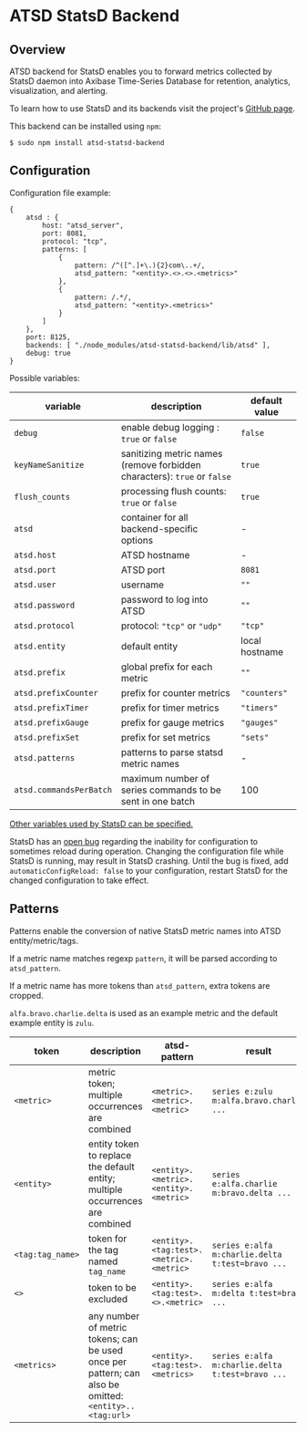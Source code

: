  ATSD StatsD Backend
=====================

 Overview
----------

ATSD backend for StatsD enables you to forward metrics collected by StatsD daemon into Axibase Time-Series Database for retention, analytics, visualization, and alerting.

To learn how to use StatsD and its backends visit the project's [GitHub page](https://github.com/etsy/statsd).

This backend can be installed using ```npm```:

```
$ sudo npm install atsd-statsd-backend
```

 Configuration
--------

Configuration file example:

```
{
    atsd : {
        host: "atsd_server",
        port: 8081,
        protocol: "tcp",
        patterns: [
            {
                pattern: /^([^.]+\.){2}com\..+/,
                atsd_pattern: "<entity>.<>.<>.<metrics>"
            },
            {
                pattern: /.*/,
                atsd_pattern: "<entity>.<metrics>"
            }
        ]
    },
    port: 8125,
    backends: [ "./node_modules/atsd-statsd-backend/lib/atsd" ],
    debug: true
}
```

Possible variables:

 variable                | description                                                                       | default value
-------------------------|-----------------------------------------------------------------------------------|----------------
 `debug`                 | enable debug logging : `true` or `false`                                          | `false`
 `keyNameSanitize`       | sanitizing metric names  (remove forbidden characters): `true` or `false`         | `true`
 `flush_counts`          | processing flush counts: `true` or `false`                                        | `true`
 `atsd`                  | container for all backend-specific options                                        | -
 `atsd.host`             | ATSD hostname                                                                     | -
 `atsd.port`             | ATSD port                                                                         | `8081`
 `atsd.user`             | username                                                                          | `""`
 `atsd.password`         | password to log into ATSD                                                         | `""`
 `atsd.protocol`         | protocol: `"tcp"` or `"udp"`                                                      | `"tcp"`
 `atsd.entity`           | default entity                                                                    | local hostname
 `atsd.prefix`           | global prefix for each metric                                                     | `""`
 `atsd.prefixCounter`    | prefix for counter metrics                                                        | `"counters"`
 `atsd.prefixTimer`      | prefix for timer metrics                                                          | `"timers"`
 `atsd.prefixGauge`      | prefix for gauge metrics                                                          | `"gauges"`
 `atsd.prefixSet`        | prefix for set metrics                                                            | `"sets"`
 `atsd.patterns`         | patterns to parse statsd metric names                                             | -
 `atsd.commandsPerBatch` | maximum number of series commands to be sent in one batch                         | 100

[Other variables used by StatsD can be specified.](https://github.com/etsy/statsd/blob/master/exampleConfig.js)

StatsD has an [open bug](https://github.com/etsy/statsd/issues/462) regarding the inability for configuration to sometimes reload during operation. Changing the configuration file while StatsD is running, may result in StatsD crashing. Until the bug is fixed, add `automaticConfigReload: false` to your configuration, restart StatsD for the changed configuration to take effect.

 Patterns
----------

Patterns enable the conversion of native StatsD metric names into ATSD entity/metric/tags.

If a metric name matches regexp `pattern`, it will be parsed according to `atsd_pattern`.

If a metric name has more tokens than `atsd_pattern`, extra tokens are cropped.

`alfa.bravo.charlie.delta` is used as an example metric and the default example entity is `zulu`.

 token            | description                                                                                           | atsd-pattern                            | result
------------------|-------------------------------------------------------------------------------------------------------|-----------------------------------------|--------------------------------------------------
 `<metric>`       | metric token; multiple occurrences are combined                                                       | `<metric>.<metric>.<metric>`            | `series e:zulu m:alfa.bravo.charlie ...`
 `<entity>`       | entity token to replace the default entity; multiple occurrences are combined                         | `<entity>.<metric>.<entity>.<metric>`   | `series e:alfa.charlie m:bravo.delta ...`
 `<tag:tag_name>` | token for the tag named `tag_name`                                                                    | `<entity>.<tag:test>.<metric>.<metric>` | `series e:alfa m:charlie.delta t:test=bravo ...`
 `<>`             | token to be excluded                                                                                  | `<entity>.<tag:test>.<>.<metric>`       | `series e:alfa m:delta t:test=bravo ...`
 `<metrics>`      | any number of metric tokens; can be used once per pattern; can also be omitted: `<entity>..<tag:url>` | `<entity>.<tag:test>.<metrics>`         | `series e:alfa m:charlie.delta t:test=bravo ...`
